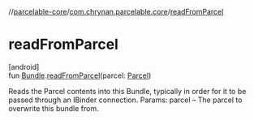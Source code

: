 //[parcelable-core](../../index.md)/[com.chrynan.parcelable.core](index.md)/[readFromParcel](read-from-parcel.md)

# readFromParcel

[android]\
fun [Bundle](https://developer.android.com/reference/kotlin/android/os/Bundle.html).[readFromParcel](read-from-parcel.md)(parcel: [Parcel](-parcel/index.md))

Reads the Parcel contents into this Bundle, typically in order for it to be passed through an IBinder connection. Params: parcel – The parcel to overwrite this bundle from.

